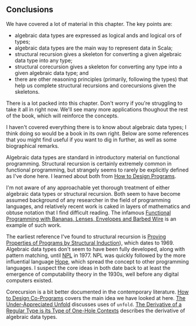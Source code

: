 ## Conclusions

We have covered a lot of material in this chapter. The key points are:

- algebraic data types are expressed as logical ands and logical ors of types;
- algebraic data types are the main way to represent data in Scala;
- structural recursion gives a skeleton for converting a given algebraic data type into any type; 
- structural corecursion gives a skeleton for converting any type into a given algebraic data type; and
- there are other reasoning principles (primarily, following the types) that help us complete structural recursions and corecursions given the skeletons.

There is a lot packed into this chapter.
Don't worry if you're struggling to take it all in right now.
We'll see many more applications thoughout the rest of the book, which will reinforce the concepts.

I haven't covered everything there is to know about algebraic data types; I think doing so would be a book in its own right.
Below are some references that you might find useful if you want to dig in further, as well as some biographical remarks.

Algebraic data types are standard in introductory material on functional programming. 
Structural recursion is certainly extremely common in functional programming, but strangely seems to rarely be explicitly defined as I've done here.
I learned about both from [How to Design Programs](https://htdp.org/).

I'm not aware of any approachable yet thorough treatment of either algebraic data types or structural recursion.
Both seem to have become assumed background of any researcher in the field of programming languages,
and relatively recent work is caked in layers of mathematics and obtuse notation that I find difficult reading.
The infamous [Functional Programming with Bananas, Lenses, Envelopes and Barbed Wire][banana] is an example of such work.

The earliest reference I've found to structural recursion is [Proving Properties of Programs by Structural Induction][structural-induction]), which dates to 1969. 
Algebraic data types don't seem to have been fully developed, along with pattern matching, until [NPL][npl] in 1977. 
NPL was quickly followed by the more influential language [Hope][hope], which spread the concept to other programming languages.
I suspect the core ideas in both date back to at least the emergence of computability theory in the 1930s, well before any digital computers existed.

Corecursion is a bit better documented in the contemporary literature. [How to Design Co-Programs][htdc] covers the main idea we have looked at here. 
[The Under-Appreciated Unfold][unfold] discusses uses of `unfold`. 
[The Derivative of a Regular Type is its Type of One-Hole Contexts][deriv] describes the derivative of algebraic data types.



[banana]: https://ris.utwente.nl/ws/portalfiles/portal/6142049/meijer91functional.pdf
[structural-induction]: https://academic.oup.com/comjnl/article/12/1/41/311605
[npl]: https://en.wikipedia.org/wiki/NPL_(programming_language)
[hope]: https://en.wikipedia.org/wiki/Hope_(programming_language)
[htdc]: https://www.cs.ox.ac.uk/jeremy.gibbons/publications/copro.pdf
[unfold]: https://dl.acm.org/doi/pdf/10.1145/289423.289455
[deriv]: https://citeseerx.ist.psu.edu/document?repid=rep1&type=pdf&doi=7de4f6fddb11254d1fd5f8adfd67b6e0c9439eaa
